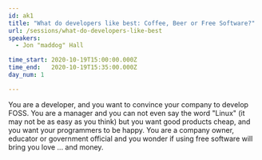 ```yaml
---
id: ak1
title: "What do developers like best: Coffee, Beer or Free Software?"
url: /sessions/what-do-developers-like-best
speakers:
  - Jon "maddog" Hall

time_start: 2020-10-19T15:00:00.000Z
time_end:   2020-10-19T15:35:00.000Z
day_num: 1

---
```


You are a developer, and you want to convince your company to develop FOSS. You are a manager and you can not even say the word "Linux" (it may not be as easy as you think) but you want good products cheap, and you want your programmers to be happy. You are a company owner, educator or government official and you wonder if using free software will bring you love ... and money.

